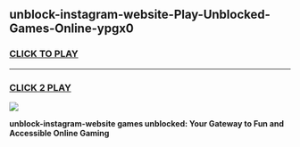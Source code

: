 
## unblock-instagram-website-Play-Unblocked-Games-Online-ypgx0
<h3>
<a href="https://premium76.site?title=unblock-instagram-website&ref=25A">CLICK TO PLAY</a></h3>
<hr>

<h3>
<a href="https://premium76.site?title=unblock-instagram-website&ref=25A">CLICK 2 PLAY</a>
  
</h3>

<a href="https://premium76.site?title=unblock-instagram-website&ref=25A"><img src="https://clearcache.store/games.png"></a>


**unblock-instagram-website games unblocked: Your Gateway to Fun and Accessible Online Gaming**
